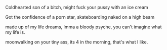 Coldhearted son of a bitch, might fuck your pussy with an ice cream

Got the confidence of a porn star, skateboarding naked on a high beam

made up of my life dreams, Imma a bloody psyche, you can't imagine what my life is.

moonwalking on your tiny ass, its 4 in the morning, that's what I like.